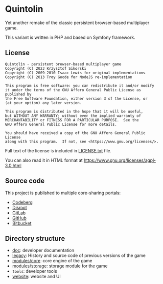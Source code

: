 # Quintolin

Yet another remake of the classic persistent browser-based multiplayer game.

This variant is written in PHP and based on Symfony framework.

## License

    Quintolin - persistent browser-based multiplayer game
    Copyright (C) 2023 Krzysztof Sikorski
    Copyright (C) 2009-2010 Isaac Lewis for original implementations
    Copyright (C) 2013 Troy Goode for NodeJS re-implementation

    This program is free software: you can redistribute it and/or modify
    it under the terms of the GNU Affero General Public License as published by
    the Free Software Foundation, either version 3 of the License, or
    (at your option) any later version.

    This program is distributed in the hope that it will be useful,
    but WITHOUT ANY WARRANTY; without even the implied warranty of
    MERCHANTABILITY or FITNESS FOR A PARTICULAR PURPOSE.  See the
    GNU Affero General Public License for more details.

    You should have received a copy of the GNU Affero General Public License
    along with this program.  If not, see <https://www.gnu.org/licenses/>.

Full text of the license is included in [LICENSE.txt](LICENSE.txt) file.

You can also read it in HTML format at
<https://www.gnu.org/licenses/agpl-3.0.html>

## Source code

This project is published to multiple core-sharing portals:

- [Codeberg](https://codeberg.org/krzysztof-sikorski/quintolin)
- [Disroot](https://git.disroot.org/krzysztof-sikorski/quintolin)
- [GitLab](https://gitlab.com/krzysztof-sikorski/quintolin)
- [GitHub](https://github.com/krzysztof-sikorski/quintolin)
- [Bitbucket](https://bitbucket.org/zerozero-pl/quintolin)

## Directory structure

- [doc](doc/README.md): developer documentation
- [legacy](legacy/README.md): History and source code of previous versions of
  the game
- [modules/core](modules/core/README.md): core engine of the game
- [modules/storage](modules/storage/README.md): storage module for the game
- `tools`: developer tools
- [website](website/README.md): website and UI
